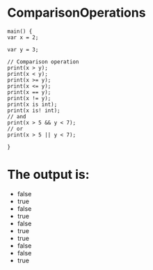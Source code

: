 # ComparisonOperations

```
main() {
var x = 2;

var y = 3;

// Comparison operation
print(x > y);
print(x < y);
print(x >= y);
print(x <= y);
print(x == y);
print(x != y);
print(x is int);
print(x is! int);
// and
print(x > 5 && y < 7);
// or
print(x > 5 || y < 7);

}

```

# The output is:

- false
- true
- false
- true
- false
- true
- true
- false
- false
- true